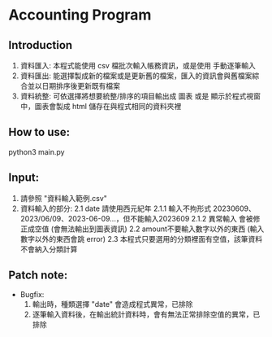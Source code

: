 # Accounting Program

## Introduction
1. 資料匯入: 本程式能使用 csv 檔批次輸入帳務資訊，或是使用 手動逐筆輸入
2. 資料匯出: 能選擇製成新的檔案或是更新舊的檔案，匯入的資訊會與舊檔案綜合並以日期排序後更新既有檔案
3. 資料統整: 可依選擇將想要統整/排序的項目輸出成 圖表 或是 顯示於程式視窗中，圖表會製成 html 儲存在與程式相同的資料夾裡

## How to use:
python3 main.py

## Input:
1. 請參照 "資料輸入範例.csv"
2. 資料輸入的部分:
    2.1 date 請使用西元紀年
        2.1.1 輸入不拘形式 20230609、2023/06/09、2023-06-09...，但不能輸入2023609
        2.1.2 異常輸入 會被修正成空值 (會無法輸出到圖表資訊)
    2.2 amount不要輸入數字以外的東西 (輸入數字以外的東西會跳 error)
    2.3 本程式只要選用的分類裡面有空值，該筆資料不會納入分類計算

## Patch note:
- Bugfix:
    1. 輸出時，種類選擇 "date" 會造成程式異常，已排除
    2. 逐筆輸入資料後，在輸出統計資料時，會有無法正常排除空值的異常，已排除